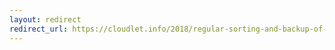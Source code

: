 ```yaml
---
layout: redirect
redirect_url: https://cloudlet.info/2018/regular-sorting-and-backup-of-personal-electronic-files
---
```

